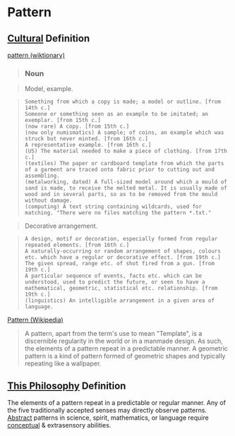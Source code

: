 # Pattern

## [Cultural](./culture.md) Definition

<a href="http://en.wiktionary.org/wiki/pattern" target="_blank">pattern (wiktionary)</a>

> ### Noun

> Model, example.

>     Something from which a copy is made; a model or outline. [from 14th c.]
>     Someone or something seen as an example to be imitated; an exemplar. [from 15th c.]
>     (now rare) A copy. [from 15th c.]
>     (now only numismatics) A sample; of coins, an example which was struck but never minted. [from 16th c.]
>     A representative example. [from 16th c.]
>     (US) The material needed to make a piece of clothing. [from 17th c.]
>     (textiles) The paper or cardboard template from which the parts of a garment are traced onto fabric prior to cutting out and assembling.
>     (metalworking, dated) A full-sized model around which a mould of sand is made, to receive the melted metal. It is usually made of wood and in several parts, so as to be removed from the mould without damage.
>     (computing) A text string containing wildcards, used for matching. "There were no files matching the pattern *.txt."

> Decorative arrangement.

>     A design, motif or decoration, especially formed from regular repeated elements. [from 16th c.]
>     A naturally-occurring or random arrangement of shapes, colours etc. which have a regular or decorative effect. [from 19th c.]
>     The given spread, range etc. of shot fired from a gun. [from 19th c.]
>     A particular sequence of events, facts etc. which can be understood, used to predict the future, or seen to have a mathematical, geometric, statistical etc. relationship. [from 19th c.]
>     (linguistics) An intelligible arrangement in a given area of language.

<a href="https://en.wikipedia.org/wiki/Pattern" target="_blank">Pattern (Wikipedia)</a>

> A pattern, apart from the term's use to mean "Template", is a discernible regularity in the world or in a manmade design. As such, the elements of a pattern repeat in a predictable manner. A geometric pattern is a kind of pattern formed of geometric shapes and typically repeating like a wallpaper.

## [This Philosophy](./this-philosophy.md) Definition

The elements of a pattern repeat in a predictable or regular manner. Any of the five traditionally accepted senses may directly observe patterns. [Abstract](./abstract.md) patterns in science, spirit, mathematics, or language require [conceptual](./conceptual-system.md) & extrasensory abilities.
